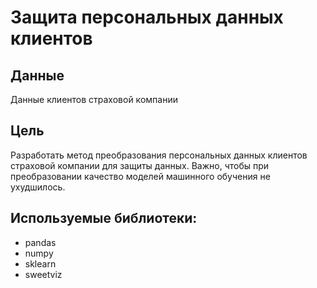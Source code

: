 # Защита персональных данных клиентов

## Данные
Данные клиентов страховой компании

## Цель

Разработать метод преобразования персональных данных клиентов страховой компании для защиты данных. Важно, чтобы при преобразовании качество моделей машинного обучения не ухудшилось.


## Используемые библиотеки:

- pandas
- numpy
- sklearn
- sweetviz